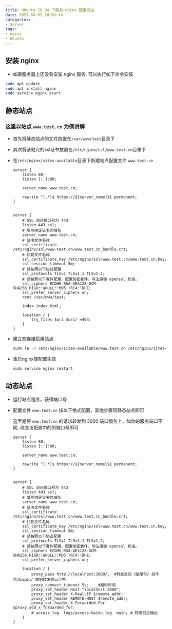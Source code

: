 ```yaml
---
title: Ubuntu 20.04 下使用 nginx 配置网站
date: 2023-04-01 10:04:44
categories:
- Server
tags:
- nginx
- Ubuntu
---
```


## 安装 nginx

* 如果服务器上还没有安装 nginx 服务, 可以执行如下命令安装

```bash
sudo apt update
sudo apt install nginx
sudo service nginx start
```

## 静态站点

### 这里以站点 `www.test.cn` 为例讲解

* 首先将静态站点的文件放置在`/var/www/test`目录下

* 其次将该站点的ssl证书放置在`/etc/nginx/ssl/www.test.cn`目录下

* 在`/etc/nginx/sites-available`目录下新建站点配置文件 `www.test.cn`

  ```plaintext
  server {
      listen 80;
      listen [::]:80;

      server_name www.test.cn;

      rewrite ^(.*)$ https://${server_name}$1 permanent;
  }


  server {
      # SSL 访问端口号为 443
      listen 443 ssl;
      # 填写绑定证书的域名
      server_name www.test.cn;
      # 证书文件名称
      ssl_certificate /etc/nginx/ssl/www.test.cn/www.test.cn_bundle.crt;
      # 私钥文件名称
      ssl_certificate_key /etc/nginx/ssl/www.test.cn/www.test.cn.key;
      ssl_session_timeout 5m;
      # 请按照以下协议配置
      ssl_protocols TLSv1 TLSv1.1 TLSv1.2;
      # 请按照以下套件配置，配置加密套件，写法遵循 openssl 标准。
      ssl_ciphers ECDHE-RSA-AES128-GCM-SHA256:HIGH:!aNULL:!MD5:!RC4:!DHE;
      ssl_prefer_server_ciphers on;
      root /var/www/test;

      index index.html;

      location / {
          try_files $uri $uri/ =404;
      }
  }
  ```

* 建立软连接启用站点

  ```bash
  sudo ln -s /etc/nginx/sites-available/www.test.cn /etc/nginx/sites-enabled/www.test.cn
  ```

* 重启nginx使配置生效

  ```bash
  sudo service nginx restart
  ```

## 动态站点

* 运行站点程序，获得端口号

* 配置文件 `www.test.cn` 按以下格式配置，其他步骤同静态站点即可

  这里是将 `www.test.cn` 的请求转发到 3000 端口服务上，如你的服务端口不同, 改变该配置中的的端口号即可

  ```plaintext
  server {
      listen 80;
      listen [::]:80;

      server_name www.test.cn;

      rewrite ^(.*)$ https://${server_name}$1 permanent;
  }


  server {
      # SSL 访问端口号为 443
      listen 443 ssl;
      # 填写绑定证书的域名
      server_name www.test.cn;
      # 证书文件名称
      ssl_certificate /etc/nginx/ssl/www.test.cn/www.test.cn_bundle.crt;
      # 私钥文件名称
      ssl_certificate_key /etc/nginx/ssl/www.test.cn/www.test.cn.key;
      ssl_session_timeout 5m;
      # 请按照以下协议配置
      ssl_protocols TLSv1 TLSv1.1 TLSv1.2;
      # 请按照以下套件配置，配置加密套件，写法遵循 openssl 标准。
      ssl_ciphers ECDHE-RSA-AES128-GCM-SHA256:HIGH:!aNULL:!MD5:!RC4:!DHE;
      ssl_prefer_server_ciphers on;

      location / {
          proxy_pass http://localhost:3000/;  #转发目的（结尾带/ 则不将/baidu/ 放到转发的url中）
          proxy_connect_timeout 5s;    #超时时间
          proxy_set_header Host "localhost:3000";
          proxy_set_header X-Real-IP $remote_addr;
          proxy_set_header REMOTE-HOST $remote_addr;
          proxy_set_header X-Forwarded-For $proxy_add_x_forwarded_for;
          # access_log  logs/access-baidu.log  main; # 转发日志输出
      }
  }
  ```

